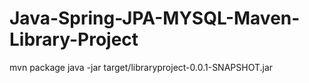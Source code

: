 # Java-Spring-JPA-MYSQL-Maven-Library-Project

mvn package
java -jar target/libraryproject-0.0.1-SNAPSHOT.jar


